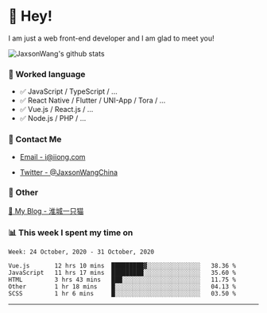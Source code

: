 # 👋 Hey!

I am just a web front-end developer and I am glad to meet you!

![JaxsonWang's github stats](https://github-readme-stats.vercel.app/api?username=JaxsonWang&&show_icons=true&&title_color=1abc9c&&icon_color=1abc9c)


### 📝 Worked language

- ✅ JavaScript / TypeScript / ...
- ✅ React Native / Flutter / UNI-App / Tora / ...
- ✅ Vue.js / React.js / ...
- ✅ Node.js / PHP / ...

### 📮 Contact Me

- [Email - i@iiong.com](mailto:i@iiong.com)

- [Twitter - @JaxsonWangChina](https://twitter.com/JaxsonWangChina)

### 🤪 Other

[📌 My Blog - 淮城一只猫](https://iiong.com)

### 📊 This week I spent my time on

<!--START_SECTION:waka-->
```text
Week: 24 October, 2020 - 31 October, 2020

Vue.js       12 hrs 10 mins  █████████▓░░░░░░░░░░░░░░░   38.36 % 
JavaScript   11 hrs 17 mins  █████████░░░░░░░░░░░░░░░░   35.60 % 
HTML         3 hrs 43 mins   ███░░░░░░░░░░░░░░░░░░░░░░   11.75 % 
Other        1 hr 18 mins    █░░░░░░░░░░░░░░░░░░░░░░░░   04.13 % 
SCSS         1 hr 6 mins     █░░░░░░░░░░░░░░░░░░░░░░░░   03.50 % 
```
<!--END_SECTION:waka-->

---

